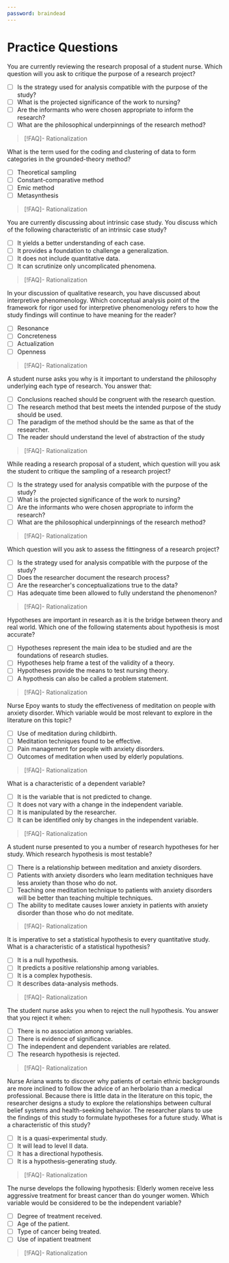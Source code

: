 ```yaml
---
password: braindead
---
```

# Practice Questions
You are currently reviewing the research proposal of a student nurse. Which question will you ask to critique the purpose of a research project?
- [ ] Is the strategy used for analysis compatible with the purpose of the study?
- [ ] What is the projected significance of the work to nursing?
- [ ] Are the informants who were chosen appropriate to inform the research?
- [ ] What are the philosophical underpinnings of the research method?
>[!FAQ]- Rationalization
>

What is the term used for the coding and clustering of data to form categories in the grounded-theory method?
- [ ] Theoretical sampling
- [ ] Constant-comparative method
- [ ] Emic method
- [ ] Metasynthesis
>[!FAQ]- Rationalization
>

You are currently discussing about intrinsic case study. You discuss which of the following characteristic of an intrinsic case study?
- [ ] It yields a better understanding of each case.
- [ ] It provides a foundation to challenge a generalization.
- [ ] It does not include quantitative data.
- [ ] It can scrutinize only uncomplicated phenomena.
>[!FAQ]- Rationalization
>

In your discussion of qualitative research, you have discussed about interpretive phenomenology. Which conceptual analysis point of the framework for rigor used for interpretive phenomenology refers to how the study findings will continue to have meaning for the reader?
- [ ] Resonance
- [ ] Concreteness
- [ ] Actualization
- [ ] Openness
>[!FAQ]- Rationalization
>

A student nurse asks you why is it important to understand the philosophy underlying each type of research. You answer that:
- [ ] Conclusions reached should be congruent with the research question.
- [ ] The research method that best meets the intended purpose of the study should be used.
- [ ] The paradigm of the method should be the same as that of the researcher.
- [ ] The reader should understand the level of abstraction of the study
>[!FAQ]- Rationalization
>

While reading a research proposal of a student, which question will you ask the student to critique the sampling of a research project?
- [ ] Is the strategy used for analysis compatible with the purpose of the study?
- [ ] What is the projected significance of the work to nursing?
- [ ] Are the informants who were chosen appropriate to inform the research?
- [ ] What are the philosophical underpinnings of the research method?
>[!FAQ]- Rationalization
>

Which question will you ask to assess the fittingness of a research project?
- [ ] Is the strategy used for analysis compatible with the purpose of the study?
- [ ] Does the researcher document the research process?
- [ ] Are the researcher's conceptualizations true to the data?
- [ ] Has adequate time been allowed to fully understand the phenomenon?
>[!FAQ]- Rationalization
>

Hypotheses are important in research as it is the bridge between theory and real world. Which one of the following statements about hypothesis is most accurate?
- [ ] Hypotheses represent the main idea to be studied and are the foundations of research studies.
- [ ] Hypotheses help frame a test of the validity of a theory.
- [ ] Hypotheses provide the means to test nursing theory.
- [ ] A hypothesis can also be called a problem statement.
>[!FAQ]- Rationalization
>

Nurse Epoy wants to study the effectiveness of meditation on people with anxiety disorder. Which variable would be most relevant to explore in the literature on this topic?
- [ ] Use of meditation during childbirth.
- [ ] Meditation techniques found to be effective.
- [ ] Pain management for people with anxiety disorders.
- [ ] Outcomes of meditation when used by elderly populations.
>[!FAQ]- Rationalization
>

What is a characteristic of a dependent variable?
- [ ] It is the variable that is not predicted to change.
- [ ] It does not vary with a change in the independent variable.
- [ ] It is manipulated by the researcher.
- [ ] It can be identified only by changes in the independent variable.
>[!FAQ]- Rationalization
>

A student nurse presented to you a number of research hypotheses for her study. Which research hypothesis is most testable?
- [ ] There is a relationship between meditation and anxiety disorders.
- [ ] Patients with anxiety disorders who learn meditation techniques have less anxiety than those who do not.
- [ ] Teaching one meditation technique to patients with anxiety disorders will be better than teaching multiple techniques.
- [ ] The ability to meditate causes lower anxiety in patients with anxiety disorder than those who do not meditate.
>[!FAQ]- Rationalization
>

It is imperative to set a statistical hypothesis to every quantitative study. What is a characteristic of a statistical hypothesis?
- [ ] It is a null hypothesis.
- [ ] It predicts a positive relationship among variables.
- [ ] It is a complex hypothesis.
- [ ] It describes data-analysis methods.
>[!FAQ]- Rationalization
>

The student nurse asks you when to reject the null hypothesis. You answer that you reject it when:
- [ ] There is no association among variables.
- [ ] There is evidence of significance.
- [ ] The independent and dependent variables are related.
- [ ] The research hypothesis is rejected.
>[!FAQ]- Rationalization
>

Nurse Ariana wants to discover why patients of certain ethnic backgrounds are more inclined to follow the advice of an herbolario than a medical professional. Because there is little data in the literature on this topic, the researcher designs a study to explore the relationships between cultural belief systems and health-seeking behavior. The researcher plans to use the findings of this study to formulate hypotheses for a future study. What is a characteristic of this study?
- [ ] It is a quasi-experimental study.
- [ ] It will lead to level II data.
- [ ] It has a directional hypothesis.
- [ ] It is a hypothesis-generating study.
>[!FAQ]- Rationalization
>

The nurse develops the following hypothesis: Elderly women receive less aggressive treatment for breast cancer than do younger women. Which variable would be considered to be the independent variable?
- [ ] Degree of treatment received.
- [ ] Age of the patient.
- [ ] Type of cancer being treated.
- [ ] Use of inpatient treatment
>[!FAQ]- Rationalization
>
